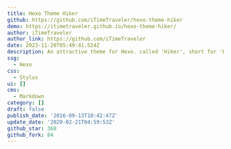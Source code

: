 ```yaml
---
title: Hexo Theme Hiker
github: https://github.com/iTimeTraveler/hexo-theme-hiker
demo: https://itimetraveler.github.io/hexo-theme-hiker/
author: iTimeTraveler
author_link: https://github.com/iTimeTraveler
date: 2023-11-28T05:49:41.524Z
description: An attractive theme for Hexo. called 'Hiker', short for 'HikerNews'.
ssg:
  - Hexo
css:
  - Stylus
ui: []
cms:
  - Markdown
category: []
draft: false
publish_date: '2016-09-13T10:42:47Z'
update_date: '2020-02-21T04:59:53Z'
github_star: 368
github_fork: 84
---
```

